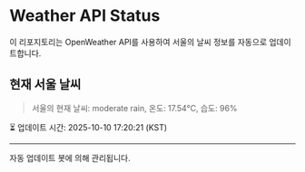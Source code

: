 
# Weather API Status

이 리포지토리는 OpenWeather API를 사용하여 서울의 날씨 정보를 자동으로 업데이트합니다.

## 현재 서울 날씨
> 서울의 현재 날씨: moderate rain, 온도: 17.54°C, 습도: 96%

⏳ 업데이트 시간: 2025-10-10 17:20:21 (KST)

---
자동 업데이트 봇에 의해 관리됩니다.

